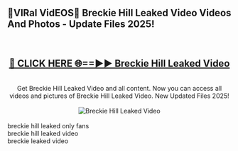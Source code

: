 <h2>🔴VIRal VidEOS🔴 Breckie Hill Leaked Video Videos And Photos - Update Files 2025!</h2>
<br>
<div align="center">
<h2><a href="https://virallinks.top/odZfE0" rel="nofollow">🔴 CLICK HERE 🌐==►► Breckie Hill Leaked Video</a></h2>
<br>
Get Breckie Hill Leaked Video and all content. Now you can access all videos and pictures of Breckie Hill Leaked Video. New Updated Files 2025!
<br>
<br>
<a href="https://virallinks.top/odZfE0" rel="nofollow" data-target="animated-image.originalLink"><img src="https://i.imgur.com/dJHk4Zq.gif)" alt="Breckie Hill Leaked Video" style="max-width: 100%; display: inline-block;" data-target="animated-image.originalImage"></a>
</div>
<br>
breckie hill leaked only fans<br>
breckie hill leaked video<br>
breckie leaked video
